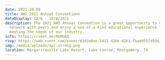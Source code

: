 ```yaml
---
date: 2021-10-09
title: AWI 2021 Annual Conventionn
dateDisplay: 10/6 - 10/8/2021
description: The 2021 AWI Annual Convention is a great opportunity to meet and
  network with peers and enjoy a one-of-a-kind educational experience focused on
  meeting the needs of our industry.
info: https://cvent.me/RbMbAQ
rsvp: https://web.cvent.com/event/83d3a0ae-5411-42bb-82b1-fbadd557d59d/regProcessStep1
img: /media/uploads/awi-strong.png
location: Margaritaville Lake Resort, Lake Conroe, Montgomery, TX
---
```

